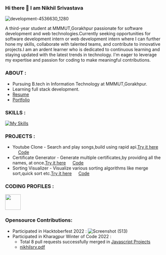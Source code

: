 ### Hi there 👋 I am Nikhil Srivastava
![development-4536630_1280](https://github.com/nikhilsrv/nikhilsrv/assets/108658668/b4eae534-5a9f-4648-9736-70c25e33d89c)


A third-year student at MMMUT,Gorakhpur  passionate for software development and web technologies.Currently seeking opportunities for software development intern or web development intern where I can further hone my skills, collaborate with talented teams, and contribute to innovative projects.I am an ardent learner who is dedicated to continuous learning and staying updated with the latest trends in technology. I'm eager to leverage my expertise and passion for coding to make meaningful contributions.

### ABOUT :
* Pursuing B.tech in Information Technology at MMMUT,Gorakhpur.
* Learning full stack development.
* [Resume](https://drive.google.com/file/d/1snWLn6X4FiN6-wE7Mkm56Zx4dRqiP7A2/view?usp=sharing)
* [Portfolio](https://www.nikhilsrv.page/)

### SKILLS :
[![My Skills](https://skillicons.dev/icons?i=c,cpp,python,java,html,css,tailwindcss,javascript,react,nodejs,express,mongodb,&theme=light)](https://skillicons.dev)

### PROJECTS :
* Youtube Clone - Search and play songs,build using rapid api.[Try it here](https://transcendent-crostata-c31ecd.netlify.app/) &emsp; [Code](https://github.com/nikhilsrv/YouTube-Clone)
* Certificate Generator - Generate multiple certificates,by providing all the names, at once.[Try it here](https://certificate-generator-c1wk.onrender.com/) &emsp;  [Code](https://github.com/nikhilsrv/Certificate-Generator)
* Sorting Visualizer - Visualize various sorting algorithms like merge sort,quick sort etc.[Try it here](https://nikhilsrv.github.io/sorting-visulaizer/) &emsp;  [Code](https://github.com/nikhilsrv/sorting-visualizer)

### CODING PROFILES :
<a href="https://leetcode.com/nikhilsrv2017/"><img src="https://user-images.githubusercontent.com/63964149/152531278-5e01909d-0c2e-412a-8acc-4a06863c244d.png" width="50"></img></a> 
### Opensource Contributions:
* Participated in Hacktoberfest 2022 :
![Screenshot (513)](https://user-images.githubusercontent.com/108658668/210163610-41369558-9b67-4dad-89a7-5d9c4d0303e8.png)
* Participated in Kharagpur Winter of Code 2022 :
  * Total 8 pull requests successfully merged in [Javascript Projects](https://github.com/Shweta2024/JavaScript-Projects)
  * [nikhilsrv.pdf](https://github.com/nikhilsrv/nikhilsrv/files/14551813/nikhilsrv.pdf)

